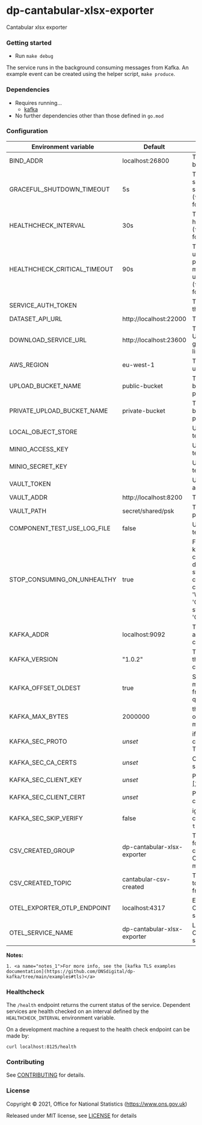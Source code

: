 # dp-cantabular-xlsx-exporter
Cantabular xlsx exporter

### Getting started

* Run `make debug`

The service runs in the background consuming messages from Kafka.
An example event can be created using the helper script, `make produce`.

### Dependencies

* Requires running…
  * [kafka](https://github.com/ONSdigital/dp/blob/main/guides/INSTALLING.md#prerequisites)
* No further dependencies other than those defined in `go.mod`

### Configuration

| Environment variable                | Default                              | Description
| ----------------------------------- | ------------------------------------ | -----------
| BIND_ADDR                           | localhost:26800                      | The host and port to bind to
| GRACEFUL_SHUTDOWN_TIMEOUT           | 5s                                   | The graceful shutdown timeout in seconds (`time.Duration` format)
| HEALTHCHECK_INTERVAL                | 30s                                  | Time between self-healthchecks (`time.Duration` format)
| HEALTHCHECK_CRITICAL_TIMEOUT        | 90s                                  | Time to wait until an unhealthy dependent propagates its state to make this app unhealthy (`time.Duration` format)
| SERVICE_AUTH_TOKEN                  |                                      | The service token for this app
| DATASET_API_URL                     | http://localhost:22000               | The Dataset API URL
| DOWNLOAD_SERVICE_URL                | http://localhost:23600               | The Download Service URL, only used to generate download links
| AWS_REGION                          | eu-west-1                            | The AWS region to use
| UPLOAD_BUCKET_NAME                  | public-bucket                        | The name of the S3 bucket to store published xlsx files
| PRIVATE_UPLOAD_BUCKET_NAME          | private-bucket                       | The name of the S3 bucket to store un-published xlsx files
| LOCAL_OBJECT_STORE                  |                                      | Used during feature tests
| MINIO_ACCESS_KEY                    |                                      | Used during feature tests
| MINIO_SECRET_KEY                    |                                      | Used during feature tests
| VAULT_TOKEN                         |                                      | Use `make debug` to set a vault token
| VAULT_ADDR                          | http://localhost:8200                | The address of vault
| VAULT_PATH                          | secret/shared/psk                    | The vault path to store psks
| COMPONENT_TEST_USE_LOG_FILE         | false                                | Used during feature tests
| STOP_CONSUMING_ON_UNHEALTHY         | true                                 | Flag to enable/disable kafka-consumer consumption depending on health status. If true, the consumer will stop consuming on 'WARNING' and 'CRITICAL' and it will start consuming on 'OK'
| KAFKA_ADDR                          | localhost:9092                       | The kafka broker addresses (can be comma separated)
| KAFKA_VERSION                       | "1.0.2"                              | The kafka version that this service expects to connect to
| KAFKA_OFFSET_OLDEST                 | true                                 | Start processing Kafka messages in order from the oldest in the queue
| KAFKA_MAX_BYTES                     | 2000000                              | the maximum number of bytes per kafka message
| KAFKA_SEC_PROTO                     | _unset_                              | if set to `TLS`, kafka connections will use TLS [[1]](#notes_1)
| KAFKA_SEC_CA_CERTS                  | _unset_                              | CA cert chain for the server cert [[1]](#notes_1)
| KAFKA_SEC_CLIENT_KEY                | _unset_                              | PEM for the client key [[1]](#notes_1)
| KAFKA_SEC_CLIENT_CERT               | _unset_                              | PEM for the client certificate [[1]](#notes_1)
| KAFKA_SEC_SKIP_VERIFY               | false                                | ignores server certificate issues if `true` [[1]](#notes_1)
| CSV_CREATED_GROUP                   | dp-cantabular-xlsx-exporter          | The consumer group for this application to consume CantabularCsvCreated messages
| CSV_CREATED_TOPIC                   | cantabular-csv-created               | The name of the topic to consume messages from
| OTEL_EXPORTER_OTLP_ENDPOINT         | localhost:4317                       | Endpoint for OpenTelemetry service
| OTEL_SERVICE_NAME                   | dp-cantabular-xlsx-exporter          | Label of service for OpenTelemetry service

**Notes:**

    1. <a name="notes_1">For more info, see the [kafka TLS examples documentation](https://github.com/ONSdigital/dp-kafka/tree/main/examples#tls)</a>

### Healthcheck

 The `/health` endpoint returns the current status of the service. Dependent services are health checked on an interval defined by the `HEALTHCHECK_INTERVAL` environment variable.

 On a development machine a request to the health check endpoint can be made by:

 `curl localhost:8125/health`

### Contributing

See [CONTRIBUTING](CONTRIBUTING.md) for details.

### License

Copyright © 2021, Office for National Statistics (https://www.ons.gov.uk)

Released under MIT license, see [LICENSE](LICENSE.md) for details

